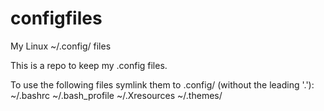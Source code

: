 # configfiles
My Linux ~/.config/ files

This is a repo to keep my .config files.

To use the following files symlink them to .config/ (without the leading '.'):
    ~/.bashrc
    ~/.bash_profile
    ~/.Xresources
    ~/.themes/
